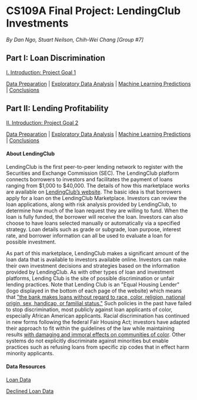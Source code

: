 # CS109A Final Project: LendingClub Investments

*By Dan Ngo, Stuart Neilson, Chih-Wei Chang [Group #7]*

## Part I: Loan Discrimination
[I. Introduction: Project Goal 1](pages/Intro.md) 

[Data Preparation](pages/Preparing_the_Data.md) | [Exploratory Data Analysis](pages/Only_EDA/Only_EDA.md) | [Machine Learning Predictions](pages/Machine_Learning/Machine_Learning.md) | [Conclusions](pages/Conclusions.md) 

## Part II: Lending Profitability
[II. Introduction: Project Goal 2](pages/Intro2.md) 

[Data Preparation](pages/PS2_Data_Preparation.md) | [Exploratory Data Analysis](pages/PS2_EDA/PS2_EDA.md) | [Machine Learning Predictions](pages/PS2_Models/PS2_Models.md) | [Conclusions](pages/Conclusions2.md) 

#### About LendingClub

LendingClub is the first peer-to-peer lending network to register with the Securities and Exchange Commission (SEC). The LendingClub platform connects borrowers to investors and facilitates the payment of loans ranging from $1,000 to $40,000. The details of how this marketplace works are available on [LendingClub’s website](https://www.lendingclub.com/). The basic idea is that borrowers apply for a loan on the LendingClub Marketplace. Investors can review the loan applications, along with risk analysis provided by LendingClub, to determine how much of the loan request they are willing to fund. When the loan is fully funded, the borrower will receive the loan. Investors can also choose to have loans selected manually or automatically via a specified strategy. Loan details such as grade or subgrade, loan purpose, interest rate, and borrower information can all be used to evaluate a loan for possible investment.

As part of this marketplace, LendingClub makes a significant amount of the loan data that is available to investors available online. Investors can make their own investment decisions and strategies based on the information provided by LendingClub.
As with other types of loan and investment platforms, Lending Club is the site of possible discrimination or unfair lending practices. Note that Lending Club is an "Equal Housing Lender" (logo displayed in the bottom of each page of the website) which means that ["the bank makes loans without regard to race, color, religion, national origin, sex, handicap, or familial status."](https://www.fdic.gov/regulations/laws/rules/2000-6000.html) Such policies in the past have failed to stop discrimination, most publicly against loan applicants of color, especially African American applicants. Racial discrimination has continued in new forms following the federal Fair Housing Act; investors have adapted their approach to fit within the guidelines of the law while maintaining results [with damaging and immoral effects on communities of color](https://www.revealnews.org/article/for-people-of-color-banks-are-shutting-the-door-to-homeownership/). Other systems do not explicitly discriminate against minorities but enable practices such as refusing loans from specific zip codes that in effect harm minority applicants.

#### Data Resources

[Loan Data](https://github.com/Polkaguy/LendingClubData)

[Declined Loan Data](https://www.lendingclub.com/info/download-data.action)

